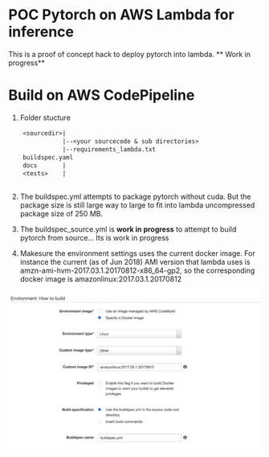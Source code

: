 # POC Pytorch on AWS Lambda for inference
This is a proof of concept hack to deploy pytorch into lambda.
** Work in progress**

# Build on AWS CodePipeline
1. Folder stucture
```
    <sourcedir>|
               |--<your sourcecode & sub directories>
               |--requirements_lambda.txt
    buildspec.yaml
    docs       |
    <tests>    |
   
```    

2. The buildspec.yml attempts to package pytorch without cuda. But the package size is still large way to large to fit into lambda uncompressed package size of 250 MB. 

3. The buildspec_source.yml is **work in progress** to attempt to build pytorch from source... Its is work in progress 
     

3. Makesure the environment settings uses the current docker image. For instance the current (as of Jun 2018) AMI version that lambda uses is amzn-ami-hvm-2017.03.1.20170812-x86_64-gp2, so the corresponding docker image is  amazonlinux:2017.03.1.20170812

![CodeBuild Enviornment Settings](https://github.com/elangovana/pytorch-lambda-inference/raw/master/docs/images/codebuild_environment.png "Codebuild Environment")





